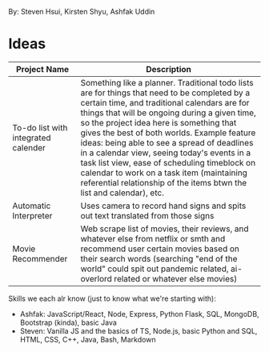 By: Steven Hsui, Kirsten Shyu, Ashfak Uddin

# Ideas

| Project Name                        | Description                                                                                                                                                                                                                                                                                                                                                                                                                                                                                                                                                  |
| ----------------------------------- | ------------------------------------------------------------------------------------------------------------------------------------------------------------------------------------------------------------------------------------------------------------------------------------------------------------------------------------------------------------------------------------------------------------------------------------------------------------------------------------------------------------------------------------------------------------ |
| To-do list with integrated calender | Something like a planner. Traditional todo lists are for things that need to be completed by a certain time, and traditional calendars are for things that will be ongoing during a given time, so the project idea here is something that gives the best of both worlds. Example feature ideas: being able to see a spread of deadlines in a calendar view, seeing today's events in a task list view, ease of scheduling timeblock on calendar to work on a task item (maintaining referential relationship of the items btwn the list and calendar), etc. |
| Automatic Interpreter               | Uses camera to record hand signs and spits out text translated from those signs                                                                                                                                                                                                                                                                                                                                                                                                                                                                              |
| Movie Recommender                   | Web scrape list of movies, their reviews, and whatever else from netflix or smth and recommend user certain movies based on their search words (searching "end of the world" could spit out pandemic related, ai-overlord related or whatever else movies)                                                                                                                                                                                                                                                                                                   |

Skills we each alr know (just to know what we're starting with):
- Ashfak: JavaScript/React, Node, Express, Python Flask, SQL, MongoDB, Bootstrap (kinda), basic Java
- Steven: Vanilla JS and the basics of TS, Node.js, basic Python and SQL, HTML, CSS, C++, Java, Bash, Markdown